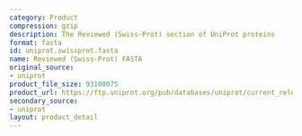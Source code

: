 ```yaml
---
category: Product
compression: gzip
description: The Reviewed (Swiss-Prot) section of UniProt proteins
format: fasta
id: uniprot.swissprot.fasta
name: Reviewed (Swiss-Prot) FASTA
original_source:
- uniprot
product_file_size: 93100075
product_url: https://ftp.uniprot.org/pub/databases/uniprot/current_release/knowledgebase/complete/uniprot_sprot.fasta.gz
secondary_source:
- uniprot
layout: product_detail
---
```

